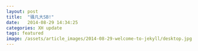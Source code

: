 ```yaml
---
layout: post
title:  "骚凡大SB!"
date:   2014-08-29 14:34:25
categories: XH update
tags: featured
image: /assets/article_images/2014-08-29-welcome-to-jekyll/desktop.jpg
---
```


